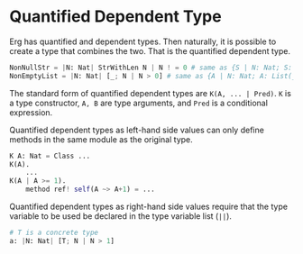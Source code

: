 # Quantified Dependent Type

Erg has quantified and dependent types. Then naturally, it is possible to create a type that combines the two. That is the quantified dependent type.

```python
NonNullStr = |N: Nat| StrWithLen N | N ! = 0 # same as {S | N: Nat; S: StrWithLen N; N ! = 0}
NonEmptyList = |N: Nat| [_; N | N > 0] # same as {A | N: Nat; A: List(_, N); N > 0}
```

The standard form of quantified dependent types are `K(A, ... | Pred)`. ``K`` is a type constructor, `A, B` are type arguments, and `Pred` is a conditional expression.

Quantified dependent types as left-hand side values can only define methods in the same module as the original type.

```python
K A: Nat = Class ...
K(A).
    ...
K(A | A >= 1).
    method ref! self(A ~> A+1) = ...
```

Quantified dependent types as right-hand side values require that the type variable to be used be declared in the type variable list (`||`).

```python
# T is a concrete type
a: |N: Nat| [T; N | N > 1]
```
